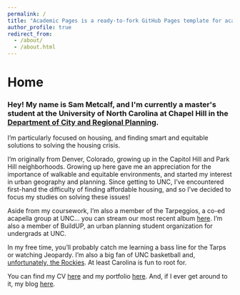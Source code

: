 ```yaml
---
permalink: /
title: "Academic Pages is a ready-to-fork GitHub Pages template for academic personal websites"
author_profile: true
redirect_from: 
  - /about/
  - /about.html
---
```


Home
===

### Hey! My name is Sam Metcalf, and I'm currently a master's student at the University of North Carolina at Chapel Hill in the [Department of City and Regional Planning](https://planning.unc.edu/). 

I’m particularly focused on housing, and finding smart and equitable solutions to solving the housing crisis.

I’m originally from Denver, Colorado, growing up in the Capitol Hill and Park Hill neighborhoods. Growing up here gave me an appreciation for the importance of walkable and equitable environments, and started my interest in urban geography and planning. Since getting to UNC, I’ve encountered first-hand the difficulty of finding affordable housing, and so I’ve decided to focus my studies on solving these issues!

Aside from my coursework, I’m also a member of the Tarpeggios, a co-ed acapella group at UNC… you can stream our most recent album [here](https://open.spotify.com/album/5XMETYH0wL2F3qDpWfVKzw?si=VrvuOPSGTauOjsTfjMlvNg). I’m also a member of BuildUP, an urban planning student organization for undergrads at UNC.

In my free time, you’ll probably catch me learning a bass line for the Tarps or watching Jeopardy. I’m also a big fan of UNC basketball and, [unfortunately, the Rockies](https://www.forbes.com/sites/tonyblengino/2023/05/05/colorado-rockies-might-be-the-most-hopeless-franchise-in-american-sports/?sh=30610192c925). At least Carolina is fun to root for.

You can find my CV [here](./cv.md) and my portfolio [here](./portfolio.html). And, if I ever get around to it, my blog [here](./year-archive.html).